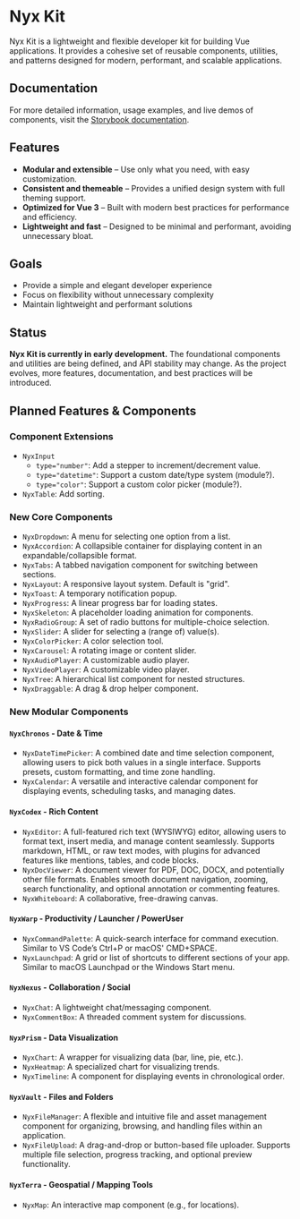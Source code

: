 # Nyx Kit
Nyx Kit is a lightweight and flexible developer kit for building Vue applications. It provides a cohesive set of reusable components, utilities, and patterns designed for modern, performant, and scalable applications.

## Documentation
For more detailed information, usage examples, and live demos of components, visit the [Storybook documentation](https://nyxkit.github.io/nyx-kit).

## Features
- **Modular and extensible** – Use only what you need, with easy customization.
- **Consistent and themeable** – Provides a unified design system with full theming support.
- **Optimized for Vue 3** – Built with modern best practices for performance and efficiency.
- **Lightweight and fast** – Designed to be minimal and performant, avoiding unnecessary bloat.

## Goals
- Provide a simple and elegant developer experience
- Focus on flexibility without unnecessary complexity
- Maintain lightweight and performant solutions

## Status
**Nyx Kit is currently in early development.** The foundational components and utilities are being defined, and API stability may change. As the project evolves, more features, documentation, and best practices will be introduced.

## Planned Features & Components

### Component Extensions
- `NyxInput`
  - `type="number"`: Add a stepper to increment/decrement value.
  - `type="datetime"`: Support a custom date/type system (module?).
  - `type="color"`: Support a custom color picker (module?).
- `NyxTable`: Add sorting.

### New Core Components
- `NyxDropdown`: A menu for selecting one option from a list.
- `NyxAccordion`: A collapsible container for displaying content in an expandable/collapsible format.
- `NyxTabs`: A tabbed navigation component for switching between sections.
- `NyxLayout`: A responsive layout system. Default is "grid".
- `NyxToast`: A temporary notification popup.
- `NyxProgress`: A linear progress bar for loading states.
- `NyxSkeleton`: A placeholder loading animation for components.
- `NyxRadioGroup`: A set of radio buttons for multiple-choice selection.
- `NyxSlider`: A slider for selecting a (range of) value(s).
- `NyxColorPicker`: A color selection tool.
- `NyxCarousel`: A rotating image or content slider.
- `NyxAudioPlayer`: A customizable audio player.
- `NyxVideoPlayer`: A customizable video player.
- `NyxTree`: A hierarchical list component for nested structures.
- `NyxDraggable`: A drag & drop helper component.

### New Modular Components
#### `NyxChronos` - Date & Time
- `NyxDateTimePicker`: A combined date and time selection component, allowing users to pick both values in a single interface. Supports presets, custom formatting, and time zone handling.
- `NyxCalendar`: A versatile and interactive calendar component for displaying events, scheduling tasks, and managing dates.

#### `NyxCodex` - Rich Content
- `NyxEditor`: A full-featured rich text (WYSIWYG) editor, allowing users to format text, insert media, and manage content seamlessly. Supports markdown, HTML, or raw text modes, with plugins for advanced features like mentions, tables, and code blocks.
- `NyxDocViewer`: A document viewer for PDF, DOC, DOCX, and potentially other file formats. Enables smooth document navigation, zooming, search functionality, and optional annotation or commenting features.
- `NyxWhiteboard`: A collaborative, free-drawing canvas.

#### `NyxWarp` - Productivity / Launcher / PowerUser
- `NyxCommandPalette`: A quick-search interface for command execution. Similar to VS Code’s Ctrl+P or macOS' CMD+SPACE.
- `NyxLaunchpad`: A grid or list of shortcuts to different sections of your app. Similar to macOS Launchpad or the Windows Start menu.

#### `NyxNexus` - Collaboration / Social
- `NyxChat`: A lightweight chat/messaging component.
- `NyxCommentBox`: A threaded comment system for discussions.

#### `NyxPrism` - Data Visualization
- `NyxChart`: A wrapper for visualizing data (bar, line, pie, etc.).
- `NyxHeatmap`: A specialized chart for visualizing trends.
- `NyxTimeline`: A component for displaying events in chronological order.

#### `NyxVault` - Files and Folders
- `NyxFileManager`: A flexible and intuitive file and asset management component for organizing, browsing, and handling files within an application.
- `NyxFileUpload`: A drag-and-drop or button-based file uploader. Supports multiple file selection, progress tracking, and optional preview functionality.

#### `NyxTerra` - Geospatial / Mapping Tools
- `NyxMap`: An interactive map component (e.g., for locations).
